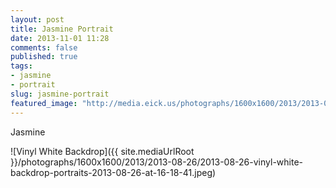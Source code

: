 ```yaml
---
layout: post
title: Jasmine Portrait
date: 2013-11-01 11:28
comments: false
published: true
tags:
- jasmine
- portrait
slug: jasmine-portrait
featured_image: "http://media.eick.us/photographs/1600x1600/2013/2013-08-26/2013-08-26-vinyl-white-backdrop-portraits-2013-08-26-at-16-18-41.jpeg"
---
```

Jasmine

![Vinyl White Backdrop]({{ site.mediaUrlRoot }}/photographs/1600x1600/2013/2013-08-26/2013-08-26-vinyl-white-backdrop-portraits-2013-08-26-at-16-18-41.jpeg)
